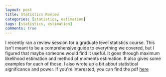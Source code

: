 ```yaml
---
layout: post
title: Statistics Review
categories: [statistics, estimation]
tags: [statistics, estimation]
comments: true
---
```


I recently ran a review session for a graduate level statistics
course. This isn't meant to be a comprehensive guide to everything we
covered, but I figured that maybe someone would find it useful. It
goes through maximum likelihood estimation and method of moments
estimation. It also gives some examples for each of those. I also
wrote up a bit about statistical significance and power. If you're
interested, you can find the pdf
[here](https://jabranham.com/files/final-review.pdf) 
